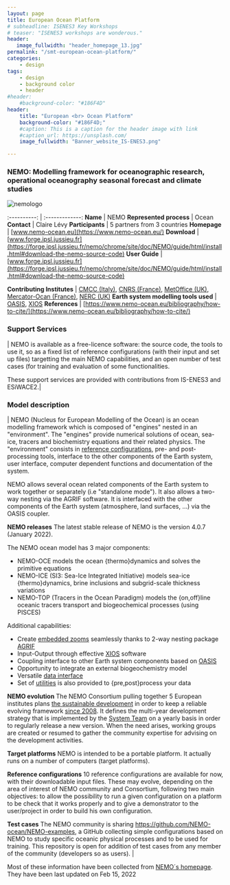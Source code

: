 ```yaml
---
layout: page
title: European Ocean Platform
# subheadline: ISENES3 Key Workshops
# teaser: "ISENES3 workshops are wonderous."
header:
   image_fullwidth: "header_homepage_13.jpg"
permalink: "/smt-european-ocean-platform/"
categories:
    - design
tags:
    - design
    - background color
    - header
#header:
    #background-color: "#186F4D"
header:
    title: "European <br> Ocean Platform"
    background-color: "#186F4D;"
    #caption: This is a caption for the header image with link
    #caption_url: https://unsplash.com/
    image_fullwidth: "Banner_website_IS-ENES3.png"

---
```


### NEMO: Modelling framework for oceanographic research, operational oceanography seasonal forecast and climate studies

![nemologo](../images/.png)

:----------: | :-------------:
**Name** | NEMO
**Represented process** | Ocean
**Contact** | Claire Lévy
**Participants** | 5 partners from 3 countries
**Homepage** | [www.nemo-ocean.eu](https://www.nemo-ocean.eu/)
**Download** | [www.forge.ipsl.jussieu.fr](https://forge.ipsl.jussieu.fr/nemo/chrome/site/doc/NEMO/guide/html/install.html#download-the-nemo-source-code)
**User Guide** | [www.forge.ipsl.jussieu.fr](https://forge.ipsl.jussieu.fr/nemo/chrome/site/doc/NEMO/guide/html/install.html#download-the-nemo-source-code)

**Contributing Institutes** | [CMCC (Italy)](https://www.cmcc.it/), [CNRS (France)](https://www.cnrs.fr/), [MetOffice (UK)](https://www.metoffice.gov.uk/), [Mercator-Ocan (France)](https://www.mercator-ocean.eu/en/), [NERC (UK)](https://noc.ac.uk/)
**Earth system modelling tools used** | [OASIS](https://oasis.cerfacs.fr/en/), [XIOS](http://forge.ipsl.jussieu.fr/ioserver/wiki)
**References** | [https://www.nemo-ocean.eu/bibliography/how-to-cite/](https://www.nemo-ocean.eu/bibliography/how-to-cite/)

### Support Services

| NEMO is available as a free-licence software: the source code, the tools to use it, so as a fixed list of reference configurations (with their input and set up files) targetting the main NEMO capabilities, and an open number of test cases (for training and evaluation of some functionalities.

These support services are provided with contributions from IS-ENES3 and ESiWACE2.|

### Model description

| NEMO (Nucleus for European Modelling of the Ocean) is an ocean modelling framework which is composed of "engines" nested in an "environment". The "engines" provide numerical solutions of ocean, sea-ice, tracers and biochemistry equations and their related physics. The "environment" consists in [reference configurations](https://forge.ipsl.jussieu.fr/nemo/chrome/site/doc/NEMO/guide/html/cfgs.html), pre- and post-processing tools, interface to the other components of the Earth system, user interface, computer dependent functions and documentation of the system.

NEMO allows several ocean related components of the Earth system to work together or separately (i.e "standalone mode"). It also allows a two-way nesting via the AGRIF software. It is interfaced with the other components of the Earth system (atmosphere, land surfaces, ...) via the OASIS coupler.

**NEMO releases**
The latest stable release of NEMO is the version 4.0.7 (January 2022).

The NEMO ocean model has 3 major components:
- NEMO-OCE models the ocean {thermo}dynamics and solves the primitive equations
- NEMO-ICE (SI3: Sea-Ice Integrated Initiative) models sea-ice {thermo}dynamics, brine inclusions and subgrid-scale thickness variations
- NEMO-TOP (Tracers in the Ocean Paradigm) models the {on,off}line oceanic tracers transport and biogeochemical processes (using PISCES)

Additional capabilities: 
- Create [embedded zooms](https://www.nemo-ocean.eu/framework/components/interfaces/#Mesh_refinement_AGRIF) seamlessly thanks to 2-way nesting package [AGRIF](http://agrif.imag.fr/)
- Input-Output through effective [XIOS](https://forge.ipsl.jussieu.fr/ioserver) software
- Coupling interface to other Earth system components based on [OASIS](https://oasis.cerfacs.fr/en/)
- Opportunity to integrate an external biogeochemistry model
- Versatile [data interface](https://www.nemo-ocean.eu/framework/components/interfaces/#Interfaces_with_observations)
- Set of [utilities](https://www.nemo-ocean.eu/framework/components/interfaces/) is also provided to {pre,post}process your data
 
**NEMO evolution**
The NEMO Consortium pulling together 5 European institutes plans [the sustainable development](https://www.nemo-ocean.eu/consortium/governance/) in order to keep a reliable evolving framework [since 2008](https://www.nemo-ocean.eu/consortium/history). It defines the multi-year development strategy that is implemented by the [System Team](https://www.nemo-ocean.eu/consortium/team/) on a yearly basis in order to regularly release a new version. When the need arises, working groups are created or resumed to gather the community expertise for advising on the development activities.

**Target platforms**
NEMO is intended to be a portable platform. It actually runs on a number of computers (target platforms).

**Reference configurations**
10 reference configurations are available for now, with their downloadable input files. These may evolve, depending on the area of interest of NEMO community and Consortium, following two main objectives: to allow the possibility to run a given configuration on a platform to be check that it works properly and to give a demonstrator to the user/project in order to build his own configuration.

**Test cases**
The NEMO community is sharing https://github.com/NEMO-ocean/NEMO-examples, a GitHub collecting simple configurations based on NEMO to study specific oceanic physical processes and to be used for training. This repository is open for addition of test cases from any member of the community (developers so as users). |

Most of these information have been collected from [NEMO´s homepage](https://www.nemo-ocean.eu/). They have been last updated on Feb 15, 2022
